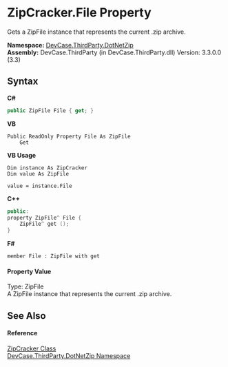 # ZipCracker.File Property 
 

Gets a ZipFile instance that represents the current .zip archive.

**Namespace:**&nbsp;<a href="N_DevCase_ThirdParty_DotNetZip">DevCase.ThirdParty.DotNetZip</a><br />**Assembly:**&nbsp;DevCase.ThirdParty (in DevCase.ThirdParty.dll) Version: 3.3.0.0 (3.3)

## Syntax

**C#**<br />
``` C#
public ZipFile File { get; }
```

**VB**<br />
``` VB
Public ReadOnly Property File As ZipFile
	Get
```

**VB Usage**<br />
``` VB Usage
Dim instance As ZipCracker
Dim value As ZipFile

value = instance.File

```

**C++**<br />
``` C++
public:
property ZipFile^ File {
	ZipFile^ get ();
}
```

**F#**<br />
``` F#
member File : ZipFile with get

```


#### Property Value
Type: ZipFile<br />A ZipFile instance that represents the current .zip archive.

## See Also


#### Reference
<a href="T_DevCase_ThirdParty_DotNetZip_ZipCracker">ZipCracker Class</a><br /><a href="N_DevCase_ThirdParty_DotNetZip">DevCase.ThirdParty.DotNetZip Namespace</a><br />